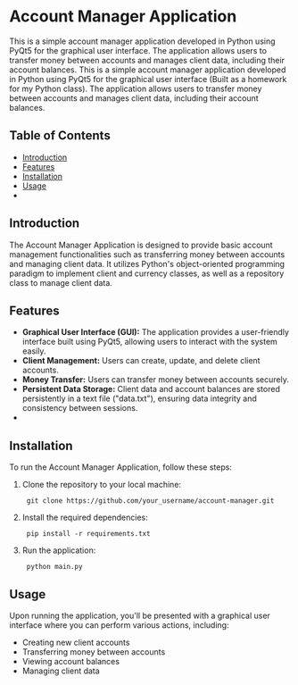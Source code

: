 # Account Manager Application

This is a simple account manager application developed in Python using PyQt5 for the graphical user interface. The application allows users to transfer money between accounts and manages client data, including their account balances.
This is a simple account manager application developed in Python using PyQt5 for the graphical user interface (Built as a homework for my Python class). The application allows users to transfer money between accounts and manages client data, including their account balances.

## Table of Contents

- [Introduction](#introduction)
- [Features](#features)
- [Installation](#installation)
- [Usage](#usage)
- 
## Introduction

The Account Manager Application is designed to provide basic account management functionalities such as transferring money between accounts and managing client data. It utilizes Python's object-oriented programming paradigm to implement client and currency classes, as well as a repository class to manage client data.

## Features

- **Graphical User Interface (GUI):** The application provides a user-friendly interface built using PyQt5, allowing users to interact with the system easily.
- **Client Management:** Users can create, update, and delete client accounts.
- **Money Transfer:** Users can transfer money between accounts securely.
- **Persistent Data Storage:** Client data and account balances are stored persistently in a text file ("data.txt"), ensuring data integrity and consistency between sessions.
- 
## Installation

To run the Account Manager Application, follow these steps:
1. Clone the repository to your local machine:

        git clone https://github.com/your_username/account-manager.git
   
3. Install the required dependencies:
   
        pip install -r requirements.txt
   
4. Run the application:
   
        python main.py
   
## Usage
Upon running the application, you'll be presented with a graphical user interface where you can perform various actions, including:
- Creating new client accounts
- Transferring money between accounts
- Viewing account balances
- Managing client data
